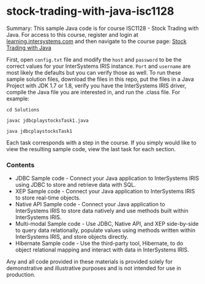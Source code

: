 # stock-trading-with-java-isc1128
Summary: This sample Java code is for course ISC1128 - Stock Trading with Java. 
For access to this course, register and login at [learning.intersystems.com](https://learning.intersystems.com/) and 
then navigate to the course page: [Stock Trading with Java](https://learning.intersystems.com/course/view.php?name=Java%20Financial%20Play)

First, open `config.txt` file and modify the `host` and `password` to be the correct values for your InterSystems IRIS instance. 
`Port` and `username` are most likely the defaults but you can verify those as well.
To run these sample solution files, download the files in this repo, put the files in a Java Project with JDK 1.7 or 1.8, verify you have the InterSystems IRIS driver, 
compile the Java file you are interested in, and run the .class file.
For example:

```cd Solutions```

```javac jdbcplaystocksTask1.java ```

```java jdbcplaystocksTask1``` 
  
Each task corresponds with a step in the course. If you simply would like to view the resulting sample code, view the last task for each section.

### Contents
* JDBC Sample code - Connect your Java application to InterSystems IRIS using JDBC to store and retrieve data with SQL.
* XEP Sample code - Connect your Java application to InterSystems IRIS to store real-time objects.
* Native API Sample code - Connect your Java application to InterSystems IRIS to store data natively and use methods built within InterSystems IRIS.
* Multi-modal Sample code - Use JDBC, Native API, and XEP side-by-side to query data relationally, populate values using methods written within InterSystems IRIS, and store objects directly.
* Hibernate Sample code - Use the third-party tool, Hibernate, to do object relational mapping and interact with data in InterSystems IRIS.

Any and all code provided in these materials is provided solely for demonstrative and illustrative purposes and is not intended for use in production. 
